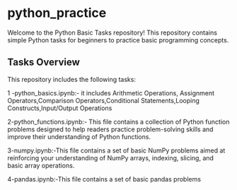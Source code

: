 # python_practice
Welcome to the Python Basic Tasks repository! This repository contains simple Python tasks for beginners to practice basic programming concepts.
## Tasks Overview

This repository includes the following tasks:

1 -python_basics.ipynb:-  it includes Arithmetic Operations, Assignment Operators,Comparison Operators,Conditional Statements,Looping 
                          Constructs,Input/Output Operations
                          
2-python_functions.ipynb:- This file contains a collection of Python function problems designed to help readers practice problem-solving 
                           skills and improve their understanding of Python functions.
                       
3-numpy.ipynb:-This file contains a set of basic NumPy problems aimed at reinforcing your understanding of NumPy arrays, indexing, slicing, 
                and basic array operations.
                
4-pandas.ipynb:-This file contains a set of basic pandas problems
